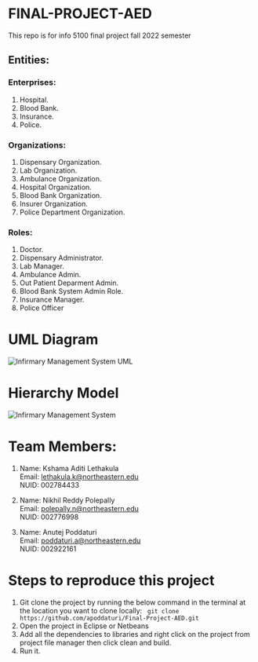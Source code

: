 # FINAL-PROJECT-AED
This repo is for info 5100 final project fall 2022 semester


## Entities:

### Enterprises:

1. Hospital.
2. Blood Bank.
3. Insurance.
4. Police.

### Organizations:

1. Dispensary Organization.
2. Lab Organization.
3. Ambulance Organization.
4. Hospital Organization.
5. Blood Bank Organization.
6. Insurer Organization.
7. Police Department Organization.

### Roles:

1. Doctor.
2. Dispensary Administrator.
3. Lab Manager.
4. Ambulance Admin.
5. Out Patient Deparment Admin.
6. Blood Bank System Admin Role.
7. Insurance Manager.
8. Police Officer

# UML Diagram

![Infirmary Management System UML](https://github.com/apoddaturi/Final-Project-AED/blob/main/UML.png)

# Hierarchy Model

![Infirmary Management System](https://github.com/apoddaturi/Final-Project-AED/blob/main/hierarchy.png)

# Team Members:

1.  Name: Kshama Aditi Lethakula </br>
    Email:  lethakula.k@northeastern.edu </br>
    NUID: 002784433

2.  Name: Nikhil Reddy Polepally </br>
    Email: polepally.n@northeastern.edu </br>
    NUID: 002776998

3.  Name: Anutej Poddaturi </br>
    Email: poddaturi.a@northeastern.edu </br>
    NUID: 002922161

# Steps to reproduce this project

1. Git clone the project by running the below command in the terminal at the location you want to clone locally: ``` git clone https://github.com/apoddaturi/Final-Project-AED.git```
2. Open the project in Eclipse or Netbeans
3. Add all the dependencies to libraries and right click on the project from project file manager then click clean and build.
4. Run it.
